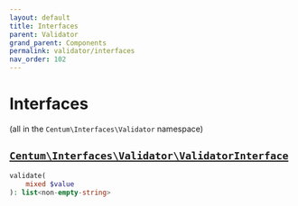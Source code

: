 ```yaml
---
layout: default
title: Interfaces
parent: Validator
grand_parent: Components
permalink: validator/interfaces
nav_order: 102
---
```




# Interfaces

(all in the `Centum\Interfaces\Validator` namespace)



## [`Centum\Interfaces\Validator\ValidatorInterface`](https://github.com/SidRoberts/centum/blob/development/src/Interfaces/Validator/ValidatorInterface.php)

```php
validate(
    mixed $value
): list<non-empty-string>
```
